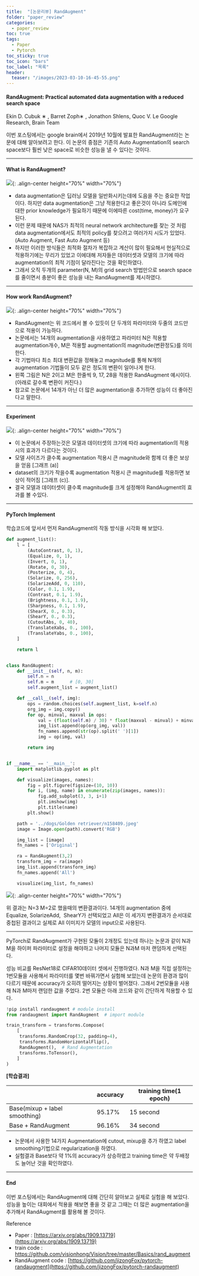 ```yaml
---
title:  "[논문리뷰] RandAugment"
folder: "paper_review"
categories:
  - paper_review
toc: true
tags:
  - Paper
  - Pytorch
toc_sticky: true
toc_icon: "bars"
toc_label: "목록"
header:
  teaser: "/images/2023-03-10-16-45-55.png"
---
```


#### **RandAugment: Practical automated data augmentation with a reduced search space**

Ekin D. Cubuk ∗ , Barret Zoph∗ , Jonathon Shlens, Quoc V. Le Google Research, Brain Team

이번 포스팅에서는 google brain에서 2019년 10월에 발표한 RandAugment라는 논문에 대해 알아보려고 한다. 이 논문의 중점은 기존의 Auto Augmentation의 search space보다 훨씬 낮은 space로 비슷한 성능을 낼 수 있다는 것이다. 

---

#### **What is RandAugment?**

![](/images/../images/2023-03-10-16-45-26.png){: .align-center height="70%" width="70%"}<br>

-   data augmentation은 딥러닝 모델을 일반화시키는데에 도음을 주는 중요한 작업이다. 하지만 data augmentation은 그냥 적용한다고 좋은것이 아니라 도메인에 대한 prior knowledge가 필요하기 때문에 이에따른 cost(time, money)가 요구된다.
-   이런 문제 때문에 NAS가 최적의 neural network architecture를 찾는 것 처럼 data augmentation에서도 최적의 policy를 찾으려고 여러가지 시도가 있었다.(Auto Augment, Fast Auto Augment 등)
-   하지만 이러한 방식들은 최적화 절차가 복잡하고 계산이 많이 필요해서 현실적으로 적용하기에는 무리가 있었고 이에대해 저자들은 데이터셋과 모델의 크기에 따라 augmentation의 최적 기점이 달라진다는 것을 확인하였다.
-   그래서 오직 두개의 parameter(N, M)의 grid search 방법만으로 search space를 줄이면서 충분이 좋은 성능을 내는 RandAugment를 제시하였다.

---

#### **How work RandAugment?**

![](/images/../images/2023-03-10-16-45-55.png){: .align-center height="70%" width="70%"}<br>

-   RandAugment는 위 코드에서 볼 수 있듯이 단 두개의 파라미터와 두줄의 코드만으로 적용이 가능하다.
-   논문에서는 14개의 augmentation을 사용하였고 파라미터 N은 적용할 augmentation개수, M은 적용할 augmentation의 magnitude(변환정도)를 의미한다.
-   각 기법마다 최소 최대 변환값을 정해놓고 magnitude를 통해 N개의 augmentation 기법들이 모두 같은 정도의 변환이 일어나게 한다.
-   왼쪽 그림은 N은 2이고 M은 한줄씩 9, 17, 28을 적용한 RandAugment 예시이다. (아래로 갈수록 변환이 커진다.)
-   참고로 논문에서 14개가 아닌 더 많은 augmentation을 추가하면 성능이 더 좋아진다고 말한다.

---

#### **Experiment**

![](/images/../images/2023-03-10-16-46-02.png){: .align-center height="70%" width="70%"}<br>

-   이 논문에서 주장하는것은 모델과 데이터셋의 크기에 따라 augmentation의 적용시의 효과가 다르다는 것이다.
-   모델 사이즈가 클수록 augmentation 적용시 큰 magnitude와 함께 더 좋은 보상을 얻음 \[그래프 (a)\]
-   dataset의 크기가 작을수록 augmentation 적용시 큰 magnitude를 적용하면 보상이 적어짐 \[그래프 (c)\].
-   결국 모델과 데이터셋이 클수록 magnitude를 크게 설정해야 RandAugment의 효과를 볼 수있다.

---

#### **PyTorch Implement**

학습코드에 앞서서 먼저 RandAugment의 작동 방식을 시각화 해 보았다.

```python
def augment_list():
    l = [
        (AutoContrast, 0, 1),
        (Equalize, 0, 1),
        (Invert, 0, 1),
        (Rotate, 0, 30),
        (Posterize, 0, 4),
        (Solarize, 0, 256),
        (SolarizeAdd, 0, 110),
        (Color, 0.1, 1.9),
        (Contrast, 0.1, 1.9),
        (Brightness, 0.1, 1.9),
        (Sharpness, 0.1, 1.9),
        (ShearX, 0., 0.3),
        (ShearY, 0., 0.3),
        (CutoutAbs, 0, 40),
        (TranslateXabs, 0., 100),
        (TranslateYabs, 0., 100),
    ]

    return l


class RandAugment:
    def __init__(self, n, m):
        self.n = n
        self.m = m      # [0, 30]
        self.augment_list = augment_list()

    def __call__(self, img):
        ops = random.choices(self.augment_list, k=self.n)
        org_img = img.copy()
        for op, minval, maxval in ops:
            val = (float(self.m) / 30) * float(maxval - minval) + minval
            img_list.append(op(org_img, val))
            fn_names.append(str(op).split(' ')[1])
            img = op(img, val)

        return img


if __name__ == '__main__':
    import matplotlib.pyplot as plt

    def visualize(images, names):
        fig = plt.figure(figsize=(10, 10))
        for i, (img, name) in enumerate(zip(images, names)):
            fig.add_subplot(3, 3, i+1)
            plt.imshow(img)
            plt.title(name)
        plt.show()

    path = '../dogs/Golden retriever/n158409.jpeg'
    image = Image.open(path).convert('RGB')

    img_list = [image]
    fn_names = ['Original']

    ra = RandAugment(3,2)
    transform_img = ra(image)
    img_list.append(transform_img)
    fn_names.append('All')

    visualize(img_list, fn_names)
```

![](/images/../images/2023-03-10-16-46-12.png){: .align-center height="70%" width="70%"}<br>

위 결과는 N=3 M=2로 했을때의 변환결과이다. 14개의 augmentation 중에 Equalize, SolarizeAdd,  ShearY가 선택되었고 All은 이 세가지 변환결과가 순서대로 중첩된 결과이고 실제로 All 이미지가 모델의 input으로 사용된다.

---

PyTorch로 RandAugment가 구현된 모듈이 2개정도 있는데 하나는 논문과 같이 N과 M을 하이퍼 파라미터로 설정을 해야하고 나머지 모듈은 N과M 마저 랜덤하게 선택된다.

성능 비교를 ResNet18로 CIFAR10데이터 셋에서 진행하였다. N과 M을 직접 설정하는 1번모듈을 사용해서 파라미터를 몇번 바꿔가면서 실험해 보았는데 논문의 환경과 많이 다르기 때문에 accuracy가 오히려 떨어지는 상황이 벌어졌다. 그래서 2번모듈을 사용해 N과 M마저 랜덤한 값을 주었다. 2번 모듈은 아래 코드와 같이 간단하게 적용할 수 있다.

```python
!pip install randaugment # module install
from randaugment import RandAugment  # import module

train_transform = transforms.Compose(
    [
     transforms.RandomCrop(32, padding=4),
     transforms.RandomHorizontalFlip(),
     RandAugment(),  # Rand Augmentation 
     transforms.ToTensor(),
    ]
)
```

**\[학습결과\]**

|   | accuracy | training time(1 epoch) |
| --- | --- | --- |
| Base(mixup + label smoothing) | 95.17% | 15 second |
| Base + RandAugment | 96.16% | 34 second |

-   논문에서 사용한 14가지 Augmentation에 cutout, mixup을 추가 하였고 label smoothing기법으로 regularization을 하였다.
-   실험결과 Base보다 약 1%의 accuracy가 상승하였고 training time은 약 두배정도 늘어난 것을 확인하였다. 

---

#### **End**

이번 포스팅에서는 RandAugment에 대해 간단히 알아보고 실제로 실험을 해 보았다. 성능을 높이는 대회에서 적용을 해보면 좋을 것 같고 그때는 더 많은 augmentation을 추가해서 RandAugment를 활용해 볼 것이다. 

Reference

-   Paper : [https://arxiv.org/abs/1909.13719](https://arxiv.org/abs/1909.13719)  
-   train code : https://github.com/visionhong/Vision/tree/master/Basics/rand_augment  
-   RandAugment code : [https://github.com/jizongFox/pytorch-randaugment](https://github.com/jizongFox/pytorch-randaugment)  


